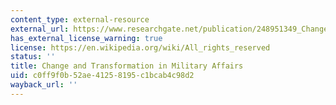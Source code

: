 ```yaml
---
content_type: external-resource
external_url: https://www.researchgate.net/publication/248951349_Change_and_Transformation_in_Military_Affairs
has_external_license_warning: true
license: https://en.wikipedia.org/wiki/All_rights_reserved
status: ''
title: Change and Transformation in Military Affairs
uid: c0ff9f0b-52ae-4125-8195-c1bcab4c98d2
wayback_url: ''
---
```

